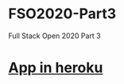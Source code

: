 # FSO2020-Part3
Full Stack Open 2020 Part 3
# [App in heroku](https://pacific-bayou-72349.herokuapp.com/)
